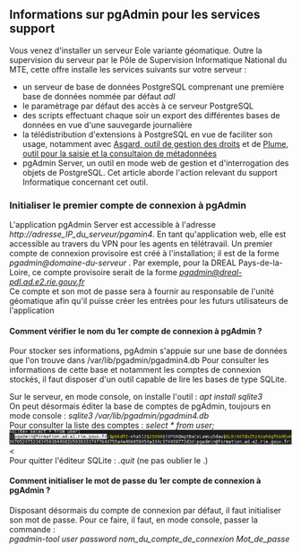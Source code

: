 ## Informations sur pgAdmin pour les services support
Vous venez d'installer un serveur Eole variante géomatique. Outre la supervision du serveur par le Pôle de Supervision Informatique
National du MTE, cette offre installe les services suivants sur votre serveur :
* un serveur de base de données PostgreSQL comprenant une première base de données nommée par défaut *adl*
* le paramètrage par défaut des accès à ce serveur PostgreSQL
* des scripts effectuant chaque soir un export des différentes bases de données en vue d'une sauvegarde journalière
* la télédistribution d'extensions à PostgreSQL en vue de faciliter son usage, notamment avec [Asgard, outil de gestion des droits](https://spote.developpement-durable.gouv.fr/offre/asgard)
et de [Plume, outil pour la saisie et la consultaion de métadonnées](https://spote.developpement-durable.gouv.fr/offre/plume-metadonnees-d-un-patrimoine-postgresql)
* pgAdmin Server, un outil en mode web de gestion et d'interrogation des objets de PostgreSQL. Cet article aborde l'action relevant du support Informatique
concernant cet outil.


### Initialiser le premier compte de connexion à pgAdmin
L'application pgAdmin Server est accessible à l'adresse *http://adresse_IP_du_serveur/pgamin4*. En tant qu'application web, elle est accessible au travers du VPN pour
les agents en télétravail. Un premier compte de connexion provisoire est créé à l'installation; il est de la forme *pgadmin@domaine-du-serveur* .
Par exemple, pour la DREAL Pays-de-la-Loire, ce compte provisoire serait de la forme *pgadmin@dreal-pdl.ad.e2.rie.gouv.fr*
<br/>Ce compte et son mot de passe sera à fournir au responsable de l'unité géomatique afin qu'il puisse créer les entrées pour les futurs utilisateurs
de l'application 

#### Comment vérifier le nom du 1er compte de connexion à pgAdmin ?
Pour stocker ses informations, pgAdmin s'appuie sur une base de données que l'on trouve dans /var/lib/pgadmin/pgadmin4.db
Pour consulter les informations de cette base et notamment les comptes de connexion stockés, il faut disposer d'un outil capable 
de lire les bases de type SQLite.

Sur le serveur, en mode console, on installe l'outil : *apt install sqlite3*
<br/>On peut désormais éditer la base de comptes de pgAdmin, toujours en mode console : *sqlite3 /var/lib/pgadmin/pgadmin4.db*
<br/>Pour consulter la liste des comptes : *select * from user;* 
<br/>![support_compte_user](./img/compte_user.png)
<
<br/>Pour quitter l'éditeur SQLite : *.quit* (ne pas oublier le .)

#### Comment initialiser le mot de passe du 1er compte de connexion à pgAdmin ?
Disposant désormais du compte de connexion par défaut, il faut initialiser son mot de passe. Pour ce faire, il faut, en mode console, passer la commande :
<br/>*pgadmin-tool user password nom_du_compte_de_connexion Mot_de_passe*